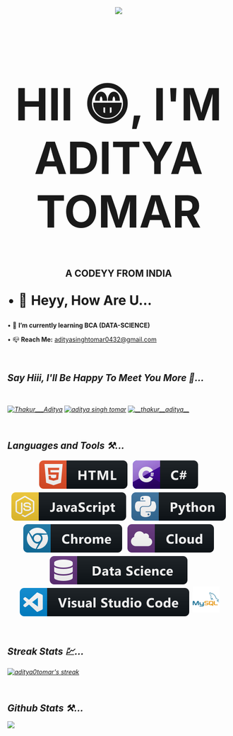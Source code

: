 <p align="center">
  <img src="https://github.com/user-attachments/assets/053cf8d1-ac18-4f03-b8fb-b06adde3c61c" width="190px"/><p/>


<h1 align="center" style="font-size:100px;">HII 😁, I'M ADITYA TOMAR </h1>
<h2 align="center">A CODEYY FROM INDIA </h2>

<p style="font-size:30px;"> 
<p style="font-size:30px;">
  • 👋 <strong>Heyy, How Are U...</strong><br>
  
  • 🌱 <strong>I’m currently learning BCA (DATA-SCIENCE)</strong><br>
  
  • 📪 <strong>Reach Me:</strong> <a href="mailto:adityasinghtomar0432@gmail.com">adityasinghtomar0432@gmail.com</a>

<br>
<em>
<h2>Say Hiii, I'll Be Happy To Meet You More 👾...</h2>
<br>

<a href="https://twitter.com/Thakur___Aditya" target="blank"><img align="center" src="https://raw.githubusercontent.com/rahuldkjain/github-profile-readme-generator/master/src/images/icons/Social/twitter.svg" alt="Thakur___Aditya" height="40" width="40" /></a>
  <a href="https://linkedin.com/in/aditya-singh-tomar-a3a729362" target="blank"><img align="center" src="https://raw.githubusercontent.com/rahuldkjain/github-profile-readme-generator/master/src/images/icons/Social/linked-in-alt.svg" alt="aditya singh tomar" height="30" width="50" /></a>
<a href="https://instagram.com/__thakur__aditya__" target="blank"><img align="center" src="https://raw.githubusercontent.com/rahuldkjain/github-profile-readme-generator/master/src/images/icons/Social/instagram.svg" alt="__thakur__aditya__" height="40" width="40" /></a>

<br>

<h2>Languages and Tools ⚒️...</h2>
<p align="center">
  <!-- For more icons please follow  https://github.com/MikeCodesDotNET/ColoredBadges -->
  <img src="https://raw.githubusercontent.com/8bithemant/8bithemant/master/svg/dev/languages/html.svg" alt="html" style="vertical-align:top; margin:4px">    
  <img src="https://raw.githubusercontent.com/8bithemant/8bithemant/master/svg/dev/languages/csharp.svg" alt="csharp" style="vertical-align:top; margin:4px">
  <img src="https://raw.githubusercontent.com/8bithemant/8bithemant/master/svg/dev/languages/js.svg" alt="js" style="vertical-align:top; margin:4px">
  <img src="https://raw.githubusercontent.com/8bithemant/8bithemant/master/svg/dev/languages/python.svg" alt="python" style="vertical-align:top; margin:4px">
  <img src="https://raw.githubusercontent.com/8bithemant/8bithemant/master/svg/dev/misc/chrome.svg" alt="chrome" style="vertical-align:top; margin:4px">
  <img src="https://raw.githubusercontent.com/8bithemant/8bithemant/master/svg/dev/misc/cloud.svg" alt="cloud" style="vertical-align:top; margin:4px">
  <img src="https://raw.githubusercontent.com/8bithemant/8bithemant/master/svg/dev/misc/datascience.svg" alt="datascience" style="vertical-align:top; margin:4px">
  <img src="https://raw.githubusercontent.com/8bithemant/8bithemant/master/svg/dev/tools/visualstudio_code.svg" alt="vscode" style="vertical-align:top; margin:4px">
  <img src="https://raw.githubusercontent.com/devicons/devicon/master/icons/mysql/mysql-original-wordmark.svg" alt="mysql" width="60" height="60"/>
</p>

<br> 

  <h2>Streak Stats 💹...</h2>

  <!-- GitHub Readme Streak Stats - https://github.com/DenverCoder1/github-readme-streak-stats -->
  <p>
    <a href="https://github.com/aditya0tomar/github-readme-streak-stats">
      <!-- Use https://streak-stats.demolab.com or self-host with your own Vercel app - visit https://git.io/streak-stats for instructions -->
      <img title="🔥 Get streak stats for your profile at git.io/streak-stats" alt="aditya0tomar's streak" src="https://github-readme-streak-stats-eight.vercel.app/?user=aditya0tomar&theme=monokai-metallian&hide_border=true&short_numbers=true"/>
    </a>
  </p>
<br>
  <!-- https://github.com/anuraghazra/github-readme-stats -->
<h2>Github Stats ⚒️...</h2>
<!--  -->

<p align="left" >
<a href="https://github.com/anuraghazra/github-readme-stats"> 
    <img  src="https://github-readme-stats.vercel.app/api?username=aditya0tomar&&show_icons=true&theme=radical"/>
  </a>

</p>

<br />


 























